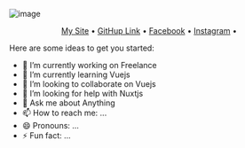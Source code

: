 ![image](https://user-images.githubusercontent.com/6764957/87083194-cec5b800-c25e-11ea-85b4-0bebc4374e07.png)

<p align="center">
  <a href="https://axel4design.tk">My Site</a> •
  <a href="https://github.com/leyam2468">GitHup Link</a> •
  <a href="https://www.facebook.com/leyam24685">Facebook</a> •
  <a href="https://http://instagram.com/leyam24685">Instagram</a> •
</p>

Here are some ideas to get you started:

- 🔭 I’m currently working on Freelance
- 🌱 I’m currently learning Vuejs
- 👯 I’m looking to collaborate on Vuejs
- 🤔 I’m looking for help with Nuxtjs
- 💬 Ask me about Anything
- 📫 How to reach me: ...
- 😄 Pronouns: ...
- ⚡ Fun fact: ...

